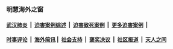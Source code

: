 
### 明慧海外之窗

####  [武汉肺炎](indexes/365.md?t=03031000) &nbsp;|&nbsp;  [迫害案例综述](indexes/328.md?t=03031000) &nbsp;|&nbsp; [迫害致死案例](indexes/277.md?t=03031000)  &nbsp;|&nbsp; [更多迫害案例](indexes/81.md?t=03031000)  &nbsp;|&nbsp; 
####  [时事评论](indexes/19.md?t=03031000) &nbsp;|&nbsp; [海外简讯](indexes/245.md?t=03031000)&nbsp;|&nbsp;  [社会支持](indexes/140.md?t=03031000) &nbsp;|&nbsp; [褒奖决议](indexes/282.md?t=03031000) &nbsp;|&nbsp; [社区报道](indexes/91.md?t=03031000)  &nbsp;|&nbsp; [天人之间](indexes/78.md?t=03031000) 

